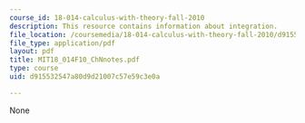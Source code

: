```yaml
---
course_id: 18-014-calculus-with-theory-fall-2010
description: This resource contains information about integration.
file_location: /coursemedia/18-014-calculus-with-theory-fall-2010/d915532547a80d9d21007c57e59c3e0a_MIT18_014F10_ChNnotes.pdf
file_type: application/pdf
layout: pdf
title: MIT18_014F10_ChNnotes.pdf
type: course
uid: d915532547a80d9d21007c57e59c3e0a

---
```

None
